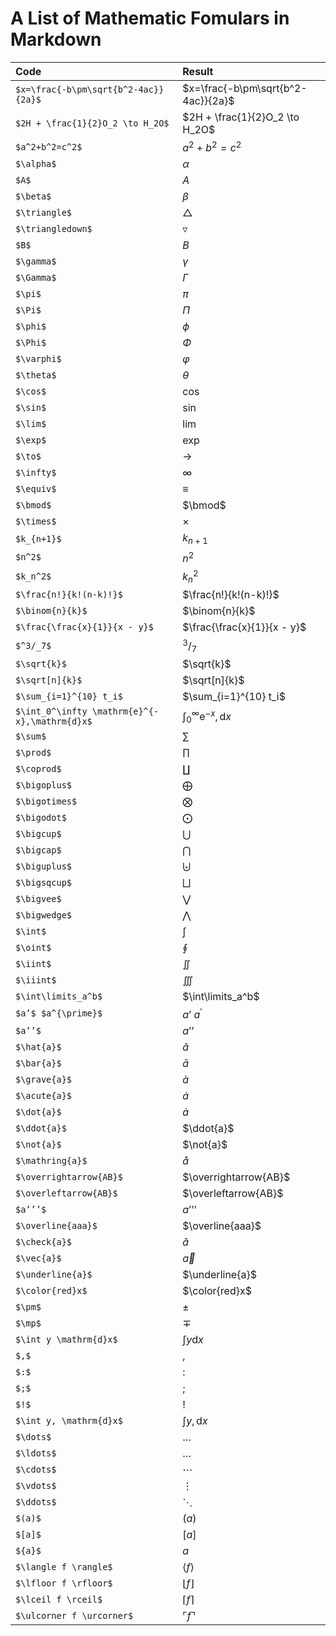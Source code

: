 # A List of Mathematic Fomulars in Markdown

| Code | Result |
|  :--------  | :-------  |
| ```$x=\frac{-b\pm\sqrt{b^2-4ac}}{2a}$``` | $x=\frac{-b\pm\sqrt{b^2-4ac}}{2a}$ |
| ```$2H + \frac{1}{2}O_2 \to H_2O$``` | $2H + \frac{1}{2}O_2 \to H_2O$ |
| ```$a^2+b^2=c^2$``` | $a^2+b^2=c^2$ |
| ```$\alpha$``` | $\alpha$ |
| ```$A$``` | $A$ |
| ```$\beta$``` | $\beta$ |
| ```$\triangle$``` | $\triangle$ |
| ```$\triangledown$``` | $\triangledown$ |
| ```$B$``` | $B$ |
| ```$\gamma$``` | $\gamma$ |
| ```$\Gamma$``` | $\Gamma$ |
| ```$\pi$``` | $\pi$ |
| ```$\Pi$``` | $\Pi$ |
| ```$\phi$``` | $\phi$ |
| ```$\Phi$``` | $\Phi$ |
| ```$\varphi$``` | $\varphi$ |
| ```$\theta$``` | $\theta$ |
| ```$\cos$``` | $\cos$ |
| ```$\sin$``` | $\sin$ |
| ```$\lim$``` | $\lim$ |
| ```$\exp$``` | $\exp$ |
| ```$\to$``` | $\to$ |
| ```$\infty$``` | $\infty$ |
| ```$\equiv$``` | $\equiv$ |
| ```$\bmod$``` | $\bmod$ |
| ```$\times$``` | $\times$ |
| ```$k_{n+1}$``` | $k_{n+1}$ |
| ```$n^2$``` | $n^2$ |
| ```$k_n^2$``` | $k_n^2$ |
| ```$\frac{n!}{k!(n-k)!}$``` | $\frac{n!}{k!(n-k)!}$ |
| ```$\binom{n}{k}$``` | $\binom{n}{k}$ |
| ```$\frac{\frac{x}{1}}{x - y}$``` | $\frac{\frac{x}{1}}{x - y}$ |
| ```$^3/_7$``` | $^3/_7$ |
| ```$\sqrt{k}$``` | $\sqrt{k}$ |
| ```$\sqrt[n]{k}$``` | $\sqrt[n]{k}$ |
| ```$\sum_{i=1}^{10} t_i$``` | $\sum_{i=1}^{10} t_i$ |
| ```$\int_0^\infty \mathrm{e}^{-x},\mathrm{d}x$``` | $\int_0^\infty \mathrm{e}^{-x},\mathrm{d}x$ |
| ```$\sum$``` | $\sum$ |
| ```$\prod$``` | $\prod$ |
| ```$\coprod$``` | $\coprod$ |
| ```$\bigoplus$``` | $\bigoplus$ |
| ```$\bigotimes$``` | $\bigotimes$ |
| ```$\bigodot$``` | $\bigodot$ |
| ```$\bigcup$``` | $\bigcup$ |
| ```$\bigcap$``` | $\bigcap$ |
| ```$\biguplus$``` | $\biguplus$ |
| ```$\bigsqcup$``` | $\bigsqcup$ |
| ```$\bigvee$``` | $\bigvee$ |
| ```$\bigwedge$``` | $\bigwedge$ |
| ```$\int$``` | $\int$ |
| ```$\oint$``` | $\oint$ |
| ```$\iint$``` | $\iint$ |
| ```$\iiint$``` | $\iiint$ |
| ```$\int\limits_a^b$``` | $\int\limits_a^b$ |
| ```$a’$ $a^{\prime}$``` | $a’$ $a^{\prime}$ |
| ```$a’’$``` | $a’’$ |
| ```$\hat{a}$``` | $\hat{a}$ |
| ```$\bar{a}$``` | $\bar{a}$ |
| ```$\grave{a}$``` | $\grave{a}$ |
| ```$\acute{a}$``` | $\acute{a}$ |
| ```$\dot{a}$``` | $\dot{a}$ |
| ```$\ddot{a}$``` | $\ddot{a}$ |
| ```$\not{a}$``` | $\not{a}$ |
| ```$\mathring{a}$``` | $\mathring{a}$ |
| ```$\overrightarrow{AB}$``` | $\overrightarrow{AB}$ |
| ```$\overleftarrow{AB}$``` | $\overleftarrow{AB}$ |
| ```$a’’’$``` | $a’’’$ |
| ```$\overline{aaa}$``` | $\overline{aaa}$ |
| ```$\check{a}$``` | $\check{a}$ |
| ```$\vec{a}$``` | $\vec{a}$ |
| ```$\underline{a}$``` | $\underline{a}$ |
| ```$\color{red}x$``` | $\color{red}x$ |
| ```$\pm$``` | $\pm$ |
| ```$\mp$``` | $\mp$ |
| ```$\int y \mathrm{d}x$``` | $\int y \mathrm{d}x$ |
| ```$,$``` | $,$ |
| ```$:$``` | $:$ |
| ```$;$``` | $;$ |
| ```$!$``` | $!$ |
| ```$\int y, \mathrm{d}x$``` | $\int y, \mathrm{d}x$ |
| ```$\dots$``` | $\dots$ |
| ```$\ldots$``` | $\ldots$ |
| ```$\cdots$``` | $\cdots$ |
| ```$\vdots$``` | $\vdots$ |
| ```$\ddots$``` | $\ddots$ |
| ```$(a)$``` | $(a)$ |
| ```$[a]$``` | $[a]$ |
| ```${a}$``` | ${a}$ |
| ```$\langle f \rangle$``` | $\langle f \rangle$ |
| ```$\lfloor f \rfloor$``` | $\lfloor f \rfloor$ |
| ```$\lceil f \rceil$``` | $\lceil f \rceil$ |
| ```$\ulcorner f \urcorner$``` | $\ulcorner f \urcorner$ |
